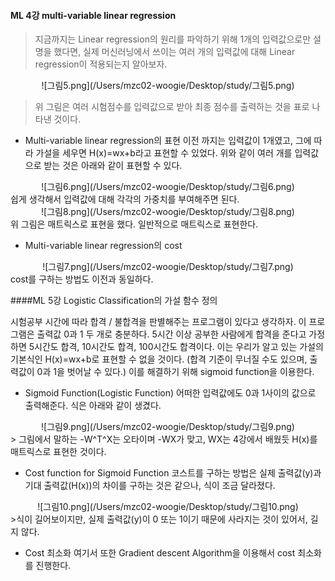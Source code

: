 #### ML 4강 multi-variable linear regression
> 지금까지는 Linear regression의 원리를 파악하기 위해 1개의 입력값으로만 설명을 했다면, 실제 머신러닝에서 쓰이는 여러 개의 입력값에 대해  Linear regression이 적용되는지 알아보자.

<center>![그림5.png](/Users/mzc02-woogie/Desktop/study/그림5.png)</center>   

> 위 그림은 여러 시험점수를 입력값으로 받아 최종 점수를 출력하는 것을 표로 나타낸 것이다.

+ Multi-variable linear regression의 표현
이전 까지는 입력값이 1개였고, 그에 따라 가설을 세우면 H(x)=wx+b라고 표현할 수 있었다. 위와 같이 여러 개를 입력값으로 받는 것은 아래와 같이 표현할 수 있다.
<center>![그림6.png](/Users/mzc02-woogie/Desktop/study/그림6.png)</center>
쉽게 생각해서 입력값에 대해 각각의 가중치를 부여해주면 된다.
<center>![그림8.png](/Users/mzc02-woogie/Desktop/study/그림8.png)</center>
위 그림은 매트릭스로 표현을 했다. 일반적으로 매트릭스로 표현한다. 

+ Multi-variable linear regression의 cost
<center>![그림7.png](/Users/mzc02-woogie/Desktop/study/그림7.png)</center>
cost를 구하는 방법도 이전과 동일하다.

####ML 5강 Logistic Classification의 가설 함수 정의

시험공부 시간에 따라 합격 / 불합격을 판별해주는 프로그램이 있다고 생각하자. 이 프로그램은 출력값 0과 1 두 개로 충분하다. 
5시간 이상 공부한 사람에게 합격을 준다고 가정하면 5시간도 합격, 10시간도 합격, 100시간도 합격이다. 
이는 우리가 알고 있는 가설의 기본식인 H(x)=wx+b로 표현할 수 없을 것이다. (합격 기준이 무너질 수도 있으며, 출력값이 0과 1을 벗어날 수 있다.)
이를 해결하기 위해 sigmoid function을 이용한다.

+ Sigmoid Function(Logistic Function)
 어떠한 입력값에도 0과 1사이의 값으로 출력해준다.
 식은 아래와 같이 생겼다. 
<center>![그림9.png](/Users/mzc02-woogie/Desktop/study/그림9.png)</center>
> 그림에서 말하는 -W^T^X는 오타이며 -WX가 맞고, WX는 4강에서 배웠듯 H(x)를 매트릭스로 표현한 것이다.

+ Cost function for Sigmoid Function
 코스트를 구하는 방법은 실제 출력값(y)과 기대 출력값(H(x))의 차이를 구하는 것은 같으나, 식이 조금 달라졌다.
<center>![그림10.png](/Users/mzc02-woogie/Desktop/study/그림10.png)</center>
>식이 길어보이지만, 실제 출력값(y)이 0 또는 1이기 때문에 사라지는 것이 있어서, 길지 않다.

+ Cost 최소화
 여기서 또한 Gradient descent Algorithm을 이용해서 cost 최소화를 진행한다.





